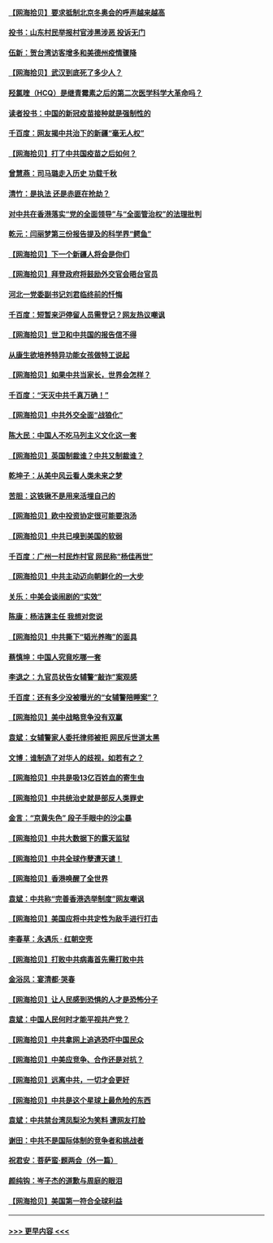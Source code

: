 #### [【网海拾贝】要求抵制北京冬奥会的呼声越来越高](../pages/nsc993/n12868962.md?t=04101451) 
#### [投书：山东村民举报村官涉黑涉恶 投诉无门](../pages/nsc993/n12869726.md?t=04101451) 
#### [伍新：贺台湾访客增多和美德州疫情骤降](../pages/nsc993/n12865651.md?t=04101451) 
#### [【网海拾贝】武汉到底死了多少人？](../pages/nsc993/n12863707.md?t=04101451) 
#### [羟氯喹（HCQ）是继青霉素之后的第二次医学科学大革命吗？](../pages/nsc993/n12638564.md?t=04101451) 
#### [读者投书：中国的新冠疫苗接种就是强制性的](../pages/nsc993/n12859932.md?t=04101451) 
#### [千百度：网友揭中共治下的新疆“毫无人权”](../pages/nsc993/n12858385.md?t=04101451) 
#### [【网海拾贝】打了中共国疫苗之后如何？](../pages/nsc993/n12857866.md?t=04101451) 
#### [曾慧燕：司马璐走入历史 功载千秋](../pages/nsc993/n12856996.md?t=04101451) 
#### [清竹：是执法 还是赤匪在抢劫？](../pages/nsc993/n12856952.md?t=04101451) 
#### [对中共在香港落实“党的全面领导”与“全面管治权”的法理批判](../pages/nsc993/n12856929.md?t=04101451) 
#### [乾元：闫丽梦第三份报告提及的科学界“鳄鱼”](../pages/nsc993/n12855985.md?t=04101451) 
#### [【网海拾贝】下一个新疆人将会是你们](../pages/nsc993/n12855864.md?t=04101451) 
#### [【网海拾贝】拜登政府将鼓励外交官会晤台官员](../pages/nsc993/n12853615.md?t=04101451) 
#### [河北一党委副书记刘君临终前的忏悔](../pages/nsc993/n12849420.md?t=04101451) 
#### [千百度：短暂来沪停留人员需登记？网友热议嘲讽](../pages/nsc993/n12853497.md?t=04101451) 
#### [【网海拾贝】世卫和中共国的报告信不得](../pages/nsc993/n12850902.md?t=04101451) 
#### [从康生欲培养特异功能女孩做特工说起](../pages/nsc993/n12849289.md?t=04101451) 
#### [【网海拾贝】如果中共当家长，世界会怎样？](../pages/nsc993/n12848436.md?t=04101451) 
#### [千百度：“天灭中共千真万确！”](../pages/nsc993/n12845659.md?t=04101451) 
#### [【网海拾贝】中共外交全面“战狼化”](../pages/nsc993/n12845607.md?t=04101451) 
#### [陈大民：中国人不吃马列主义文化这一套](../pages/nsc993/n12842496.md?t=04101451) 
#### [【网海拾贝】英国制裁谁？中共又制裁谁？](../pages/nsc993/n12840909.md?t=04101451) 
#### [乾坤子：从美中风云看人类未来之梦](../pages/nsc993/n12840590.md?t=04101451) 
#### [苦胆：这铁锹不是用来活埋自己的](../pages/nsc993/n12839512.md?t=04101451) 
#### [【网海拾贝】欧中投资协定很可能要泡汤](../pages/nsc993/n12835122.md?t=04101451) 
#### [【网海拾贝】中共已嗅到美国的软弱](../pages/nsc993/n12832411.md?t=04101451) 
#### [千百度：广州一村民炸村官 网民称“杨佳再世”](../pages/nsc993/n12832380.md?t=04101451) 
#### [【网海拾贝】中共主动迈向朝鲜化的一大步](../pages/nsc993/n12829887.md?t=04101451) 
#### [关乐：中美会谈闹剧的“实效”](../pages/nsc993/n12826698.md?t=04101451) 
#### [陈康：杨洁篪主任  我想对您说](../pages/nsc993/n12826609.md?t=04101451) 
#### [【网海拾贝】中共撕下“韬光养晦”的面具](../pages/nsc993/n12826459.md?t=04101451) 
#### [蔡慎坤：中国人究竟吃哪一套](../pages/nsc993/n12826010.md?t=04101451) 
#### [李退之：九官员状告女辅警“敲诈”案观感](../pages/nsc993/n12823984.md?t=04101451) 
#### [千百度：还有多少没被曝光的“女辅警陪睡案”？](../pages/nsc993/n12822136.md?t=04101451) 
#### [【网海拾贝】美中战略竞争没有双赢](../pages/nsc993/n12822105.md?t=04101451) 
#### [袁斌：女辅警家人委托律师被拒 网民斥世道太黑](../pages/nsc993/n12822004.md?t=04101451) 
#### [文博：谁制造了对华人的歧视，如若有之？](../pages/nsc993/n12821635.md?t=04101451) 
#### [【网海拾贝】中共是吸13亿百姓血的寄生虫](../pages/nsc993/n12819191.md?t=04101451) 
#### [【网海拾贝】中共统治史就是部反人类罪史](../pages/nsc993/n12816738.md?t=04101451) 
#### [金言：“京黄失色” 段子手眼中的沙尘暴](../pages/nsc993/n12815700.md?t=04101451) 
#### [【网海拾贝】中共大数据下的露天监狱](../pages/nsc993/n12811075.md?t=04101451) 
#### [【网海拾贝】中共全球作孽遭天谴！](../pages/nsc993/n12810258.md?t=04101451) 
#### [【网海拾贝】香港唤醒了全世界](../pages/nsc993/n12809100.md?t=04101451) 
#### [袁斌：中共称“完善香港选举制度”网友嘲讽](../pages/nsc993/n12808994.md?t=04101451) 
#### [【网海拾贝】美国应将中共定性为敌手进行打击](../pages/nsc993/n12806870.md?t=04101451) 
#### [李春草：永遇乐 · 红朝空壳](../pages/nsc993/n12805365.md?t=04101451) 
#### [【网海拾贝】打败中共病毒首先需打败中共](../pages/nsc993/n12803930.md?t=04101451) 
#### [金浴凤：宴清都‧哭春](../pages/nsc993/n12801601.md?t=04101451) 
#### [【网海拾贝】让人民感到恐惧的人才是恐怖分子](../pages/nsc993/n12799347.md?t=04101451) 
#### [袁斌：中国人民何时才能平视共产党？](../pages/nsc993/n12799306.md?t=04101451) 
#### [【网海拾贝】中共拿网上追逃恐吓中国民众](../pages/nsc993/n12796905.md?t=04101451) 
#### [【网海拾贝】中美应竞争、合作还是对抗？](../pages/nsc993/n12794675.md?t=04101451) 
#### [【网海拾贝】远离中共，一切才会更好](../pages/nsc993/n12793572.md?t=04101451) 
#### [【网海拾贝】中共是这个星球上最危险的东西](../pages/nsc993/n12791400.md?t=04101451) 
#### [袁斌：中共禁台湾凤梨沦为笑料 遭网友打脸](../pages/nsc993/n12791335.md?t=04101451) 
#### [谢田：中共不是国际体制的竞争者和挑战者](../pages/nsc993/n12791212.md?t=04101451) 
#### [祝君安：菩萨蛮·题两会（外一篇）](../pages/nsc993/n12786801.md?t=04101451) 
#### [颜纯钩：岑子杰的道歉与周庭的眼泪](../pages/nsc993/n12786775.md?t=04101451) 
#### [【网海拾贝】美国第一符合全球利益](../pages/nsc993/n12786666.md?t=04101451) 

----
#### [ >>> 更早内容 <<< ](../indexes/nsc993-earlier.md)
